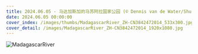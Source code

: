 ```yaml
---
title: 2024.06.05 - 马达加斯加的马苏阿拉国家公园 (© Dennis van de Water/Shutterstock)
date: 2024.06.05 00:00:00
cover_index: /images/thumbs/MadagascarRiver_ZH-CN3842472014_533x300.jpg
cover_detail: /images/MadagascarRiver_ZH-CN3842472014_1920x1080.jpg
---
```


![MadagascarRiver](/images/MadagascarRiver_ZH-CN3842472014_1920x1080.jpg)
